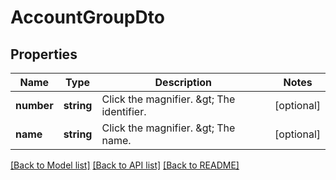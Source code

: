 # AccountGroupDto

## Properties
Name | Type | Description | Notes
------------ | ------------- | ------------- | -------------
**number** | **string** | Click the magnifier. &amp;gt; The identifier. | [optional] 
**name** | **string** | Click the magnifier. &amp;gt; The name. | [optional] 

[[Back to Model list]](../README.md#documentation-for-models) [[Back to API list]](../README.md#documentation-for-api-endpoints) [[Back to README]](../README.md)


